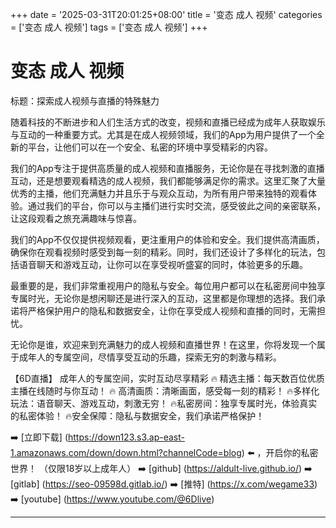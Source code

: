 +++
date = '2025-03-31T20:01:25+08:00'
title = '变态 成人 视频'
categories = ['变态 成人 视频']
tags = ['变态 成人 视频']
+++

# 变态 成人 视频

标题：探索成人视频与直播的特殊魅力

随着科技的不断进步和人们生活方式的改变，视频和直播已经成为成年人获取娱乐与互动的一种重要方式。尤其是在成人视频领域，我们的App为用户提供了一个全新的平台，让他们可以在一个安全、私密的环境中享受精彩的内容。

我们的App专注于提供高质量的成人视频和直播服务，无论你是在寻找刺激的直播互动，还是想要观看精选的成人视频，我们都能够满足你的需求。这里汇聚了大量优秀的主播，他们充满魅力并且乐于与观众互动，为所有用户带来独特的观看体验。通过我们的平台，你可以与主播们进行实时交流，感受彼此之间的亲密联系，让这段观看之旅充满趣味与惊喜。

我们的App不仅仅提供视频观看，更注重用户的体验和安全。我们提供高清画质，确保你在观看视频时感受到每一刻的精彩。同时，我们还设计了多样化的玩法，包括语音聊天和游戏互动，让你可以在享受视听盛宴的同时，体验更多的乐趣。

最重要的是，我们非常重视用户的隐私与安全。每位用户都可以在私密房间中独享专属时光，无论你是想闲聊还是进行深入的互动，这里都是你理想的选择。我们承诺将严格保护用户的隐私和数据安全，让你在享受成人视频和直播的同时，无需担忧。

无论你是谁，欢迎来到充满魅力的成人视频和直播世界！在这里，你将发现一个属于成年人的专属空间，尽情享受互动的乐趣，探索无穷的刺激与精彩。

【6D直播】
成年人的专属空间，实时互动尽享精彩
🔥 精选主播：每天数百位优质主播在线随时与你互动！
🔥 高清画质：清晰画面，感受每一刻的精彩！
🔥多样化玩法：语音聊天、游戏互动，刺激无穷！
🔥私密房间：独享专属时光，体验真实的私密体验！
🔥安全保障：隐私与数据安全，我们承诺严格保护！

➡️ [立即下载] (https://down123.s3.ap-east-1.amazonaws.com/down/down.html?channelCode=blog) ⬅️ ，开启你的私密世界！
（仅限18岁以上成年人）
➡️ [github] (https://aldult-live.github.io/)
➡️ [gitlab] (https://seo-09598d.gitlab.io/)
➡️ [推特] (https://x.com/wegame33)
➡️ [youtube] (https://www.youtube.com/@6Dlive)

---
